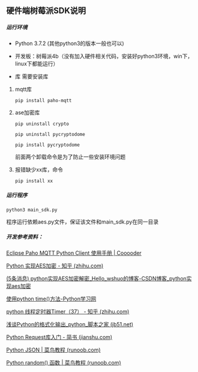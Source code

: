 ## 硬件端树莓派SDK说明

##### 运行环境
- Python 3.7.2 (其他python3的版本一般也可以)


- 开发板：树莓派4b（没有加入硬件相关代码，安装好python3环境，win下，linux下都能运行）


- 库 需要安装库


1. mqtt库
   
   ```
   pip install paho-mqtt
   ```
   
2. ase加密库

   ```
   pip uninstall crypto
   
   pip uninstall pycryptodome 
   
   pip install pycryptodome
   ```

   前面两个卸载命令是为了防止一些安装环境问题

3. 报错缺少xx库，命令

   ```
   pip install xx
   ```

##### 运行程序

```
python3 main_sdk.py
```

程序运行依赖aes.py文件，保证该文件和main_sdk.py在同一目录


##### 开发参考资料：

[Eclipse Paho MQTT Python Client 使用手册 | Cooooder](https://www.cooooder.com/archives/20210303)

[Python 实现AES加密 - 知乎 (zhihu.com)](https://zhuanlan.zhihu.com/p/261694311)

[(5条消息) python实现AES加密解密_Hello_wshuo的博客-CSDN博客_python实现aes加密](https://blog.csdn.net/chouzhou9701/article/details/122019967)

[使用python time()方法-Python学习网](http://www.py.cn/jishu/jichu/20424.html)

[python 线程定时器Timer（37） - 知乎 (zhihu.com)](https://zhuanlan.zhihu.com/p/91412537)

[浅谈Python的格式化输出_python_脚本之家 (jb51.net)](https://www.jb51.net/article/225609.htm)

[Python Request库入门 - 简书 (jianshu.com)](https://www.jianshu.com/p/d78982126318)

[Python JSON | 菜鸟教程 (runoob.com)](https://www.runoob.com/python/python-json.html)

[Python random() 函数 | 菜鸟教程 (runoob.com)](https://www.runoob.com/python/func-number-random.html)



